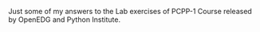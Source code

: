 Just some of my answers to the Lab exercises of PCPP-1 Course released by OpenEDG and Python Institute.

